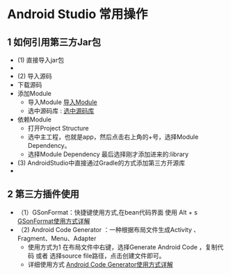 # Android Studio 常用操作
## 1 如何引用第三方Jar包
 - (1) 直接导入jar包
  -
 - (2) 导入源码
  - 下载源码
  - 添加Module
    - 导入Module
      [导入Module](AS_frequency_operator\depend_module.png)
    - 选中源码库 : [选中源码库](AS_frequency_operator\select_module.png)
  - 依赖Module
    - 打开Project Structure
    [](AS_frequency_operator\module_dependency_1.png)
    - 选中主工程，也就是app，然后点击右上角的+号，选择Module Dependency。
    [](AS_frequency_operator\module_dependency_2.png)
    - 选择Module Dependency 最后选择刚才添加进来的:library
    [](AS_frequency_operator\module_dependency_3.png)
 - (3) AndroidStudio中直接通过Gradle的方式添加第三方开源库
  -
## 2 第三方插件使用
  - （1）GSonFormat：快捷键使用方式,在bean代码界面 使用 Alt + s [GSonFormat使用方式详解](http://blog.csdn.net/alpha58/article/details/62881144)
  - （2) Android Code Generator ：一种根据布局文件生成Activity 、Fragment、Menu、Adapter
    - 使用方式为1 在布局文件中右键，选择Generate Android Code ，复制代码 或者 选择source file路径，点击创建文件即可。
    - 详细使用方式  [Android Code Generator使用方式详解](http://blog.csdn.net/alpha58/article/details/62881144)
